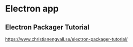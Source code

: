 # Electron app

## Electron Packager Tutorial 
https://www.christianengvall.se/electron-packager-tutorial/